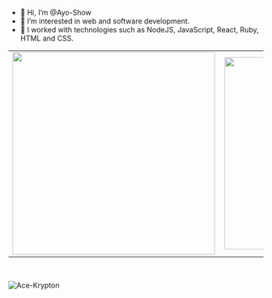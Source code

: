 - 👋 Hi, I’m @Ayo-Show
- 👀 I’m interested in web and software development.
- 🌱 I worked with technologies such as NodeJS, JavaScript, React, Ruby, HTML and CSS.



<!---
Ayo-Show/Ayo-Show is a ✨ special ✨ repository because its `README.md` (this file) appears on your GitHub profile.
You can click the Preview link to take a look at your changes.
--->
<center>
  <table>
  <tr>
      <td><img width="400px" align="left" src="https://github-readme-stats.vercel.app/api?username=Ayo-Show&count_private=true&theme=gotham&show_icons=true" /></td>
      <td><img width="380px" align="left" src="https://github-readme-stats.vercel.app/api/top-langs/?username=Ayo-Show&layout=compact&theme=gotham&langs_count=10" /></td>
  </tr>
  </table>
</center>

<br />

<p><img align="center" src="https://github-readme-streak-stats.herokuapp.com/?user=Ayo-Show&theme=gotham" alt="Ace-Krypton" /></p>
